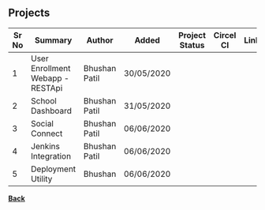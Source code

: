 ## Projects

| **Sr No** | **Summary** | **Author** | **Added** | **Project Status** | **Circel CI** | **Link** |
| ------ | ------ | ------ | ------ | ------ | ------ | ------ |
| 1 | User Enrollment Webapp - RESTApi | Bhushan Patil | 30/05/2020 | <i class="fa fa-check"></i> | <i class="fa fa-check"></i> | [<i class="fa fa-file"></i>](influxdb_grafana)|
| 2 | School Dashboard | Bhushan Patil | 31/05/2020 | <i class="fa fa-check"></i> | <i class="fa fa-check"></i> | [<i class="fa fa-file"></i>](deno_vs_node)|
| 3 | Social Connect | Bhushan Patil | 06/06/2020 | <i class="fa fa-pause"></i> | <i class="fa fa-check"></i> | [<i class="fa fa-file"></i>](docker)|
| 4 | Jenkins Integration | Bhushan Patil | 06/06/2020 | <i class="fa fa-check bg-green"></i> | <i class="fa fa-check"></i> | [<i class="fa fa-file"></i>](docker_kubernetics)|
| 5 | Deployment Utility | Bhushan | 06/06/2020 | <i class="fa fa-pause"></i> | <i class="fa fa-check"></i> | [<i class="fa fa-file"></i>](docker_kubernetics)|



[<i class="fa fa-arrow-left"></i> **Back**](/documentation/)
